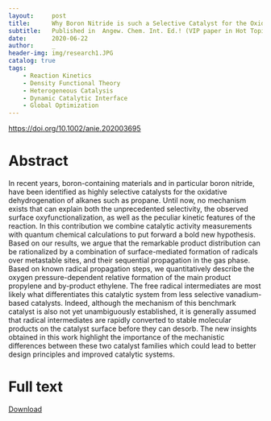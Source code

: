 ```yaml
---
layout:     post
title:      Why Boron Nitride is such a Selective Catalyst for the Oxidative Dehydrogenation of Propane
subtitle:   Published in  Angew. Chem. Int. Ed.! (VIP paper in Hot Topic -- Surfaces and Interfaces)
date:       2020-06-22
author:     _
header-img: img/research1.JPG
catalog: true
tags:
    - Reaction Kinetics
    - Density Functional Theory
    - Heterogeneous Catalysis
    - Dynamic Catalytic Interface
    - Global Optimization
---
```


https://doi.org/10.1002/anie.202003695

# Abstract

In recent years, boron-containing materials and in particular boron nitride, have been identified as highly selective catalysts for the oxidative dehydrogenation of alkanes such as propane. Until now, no mechanism exists that can explain both the unprecedented selectivity, the observed surface oxyfunctionalization, as well as the peculiar kinetic features of the reaction. In this contribution we combine catalytic activity measurements with quantum chemical calculations to put forward a bold new hypothesis.
Based on our results, we argue that the remarkable product distribution can be rationalized by a combination of surface-mediated formation of radicals over metastable sites, and their sequential propagation in the gas phase. Based on known radical propagation steps, we quantitatively describe the oxygen pressure-dependent relative formation of the main product propylene and by-product ethylene. The free radical intermediates are most likely what differentiates this catalytic system from less selective vanadium- based catalysts. Indeed, although the mechanism of this benchmark catalyst is also not yet unambiguously established, it is generally assumed that radical intermediates are rapidly converted to stable molecular products on the catalyst surface before they can desorb. The new insights obtained in this work highlight the importance of the mechanistic differences between these two catalyst families which could lead to better design principles and improved catalytic systems.

# Full text
[Download](../../../../docs/2020anie.pdf "Download")

